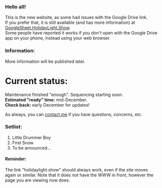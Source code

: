 ### Hello all!
This is the new website, as some had issues with the Google Drive link.  
If you prefer that, it is still available (and has more information) at [GoogleSheet.HolidayLight.Show](https://googlesheet.holidaylight.show).  
Some people have reported it works if you _don't_ open with the Google Drive app on your phone, instead using your web browser.

### Information:
More information will be published later.

# Current status:
Maintenance finished "enough". Sequencing starting soon.  
**Estimated "ready" time:** mid-December.  
**Check back:** early December for updates!

As always, you can [contact me](https://r.ageek.us/mnbWuX) if you have questions, concerns, etc.

### Setlist:
1. Little Drummer Boy
1. First Snow
1. To be announced...

#### Reminder:
The link "holidaylight.show" should always work, even if the site moves again or similar. Note that it does *not* have the WWW in front, however the page you are viewing now does.

